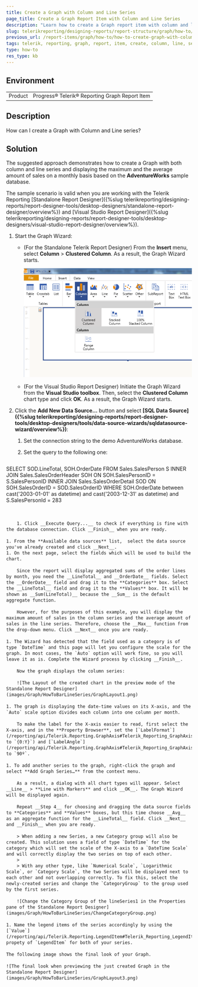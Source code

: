 ```yaml
---
title: Create a Graph with Column and Line Series
page_title: Create a Graph Report Item with Column and Line Series
description: "Learn how to create a Graph report item with column and line series in Telerik Reporting in this step-by-step tutorial."
slug: telerikreporting/designing-reports/report-structure/graph/how-to/how-to-create-graph-with-column-and-line-series
previous_url: /report-items/graph/how-to/how-to-create-graph-with-column-and-line-series, /graphhowtocreategraphwithcolumnandlineseries
tags: telerik, reporting, graph, report, item, create, column, line, series
type: how-to
res_type: kb
---
```


## Environment

<table>
	<tbody>
		<tr>
			<td>Product</td>
			<td>Progress® Telerik® Reporting Graph Report Item</td>
		</tr>
	</tbody>
</table>


## Description

How can I create a Graph with Column and Line series?

## Solution

The suggested approach demonstrates how to create a Graph with both column and line series and displaying the maximum and the average amount of sales on a monthly basis based on the __AdventureWorks__ sample database.

The sample scenario is valid when you are working with the Telerik Reporting [Standalone Report Designer]({%slug telerikreporting/designing-reports/report-designer-tools/desktop-designers/standalone-report-designer/overview%}) and [Visual Studio Report Designer]({%slug telerikreporting/designing-reports/report-designer-tools/desktop-designers/visual-studio-report-designer/overview%}).

1. Start the Graph Wizard:

	+ (For the Standalone Telerik Report Designer) From the __Insert__ menu, select __Column__ > __Clustered Column__. As a result, the Graph Wizard starts.

		![select Clustered Column Chart item from the menu in the Standalone Report Designer](images/Graph/HowToBarLineSeries/selectColumn.png)

	+ (For the Visual Studio Report Designer) Initiate the Graph Wizard from the __Visual Studio toolbox__. Then, select the __Clustered Column__ chart type and click __OK__. As a result, the Graph Wizard starts.

1. Click the __Add New Data Source...__ button and select __[SQL Data Source]({%slug telerikreporting/designing-reports/report-designer-tools/desktop-designers/tools/data-source-wizards/sqldatasource-wizard/overview%})__:

	1. Set the connection string to the demo AdventureWorks database.
	1. Set the query to the following one:

		````SQL
SELECT SOD.LineTotal, SOH.OrderDate
		FROM
			Sales.SalesPerson S
		INNER JOIN Sales.SalesOrderHeader SOH ON SOH.SalesPersonID = S.SalesPersonID
		INNER JOIN Sales.SalesOrderDetail SOD ON SOH.SalesOrderID = SOD.SalesOrderID
		WHERE SOH.OrderDate between cast('2003-01-01' as datetime) and cast('2003-12-31' as datetime)
			and S.SalesPersonId = 283
````


	1. Click __Execute Query...__ to check if everything is fine with the database connection. Click __Finish__ when you are ready.

1. From the **Available data sources** list,  select the data source you've already created and click __Next__.
1. On the next page, select the fields which will be used to build the chart.

	Since the report will display aggregated sums of the order lines by month, you need the __LineTotal__ and __OrderDate__ fields. Select the __OrderDate__ field and drag it to the **Categories** box. Select the __LineTotal__ field and drag it to the **Values** box. It will be shown as __Sum(LineTotal)__ because the __Sum__ is the default aggregate function.

	However, for the purposes of this example, you will display the maximum amount of sales in the column series and the average amount of sales in the line series. Therefore, choose the __Max__ function from the drop-down menu. Click __Next__ once you are ready.

1. The Wizard has detected that the field used as a category is of type `DateTime` and this page will let you configure the scale for the graph. In most cases, the `Auto` option will work fine, so you will leave it as is. Complete the Wizard process by clicking __Finish__.

	Now the graph displays the column series:

	![The Layout of the created chart in the preview mode of the Standalone Report Designer](images/Graph/HowToBarLineSeries/GraphLayout1.png)

1. The graph is displaying the date-time values on its X-axis, and the `Auto` scale option divides each column into one column per month.

	To make the label for the X-axis easier to read, first select the X-axis, and in the **Property Browser**, set the [`LabelFormat`](/reporting/api/Telerik.Reporting.GraphAxis#Telerik_Reporting_GraphAxis_LabelFormat) to `{0:Y}`) and [`LabelAngle`](/reporting/api/Telerik.Reporting.GraphAxis#Telerik_Reporting_GraphAxis_LabelAngle) to `90º`.

1. To add another series to the graph, right-click the graph and select **Add Graph Series…** from the context menu.

	As a result, a dialog with all chart types will appear. Select __Line__ > **Line with Markers** and click __OK__. The Graph Wizard will be displayed again.

	Repeat __Step 4__ for choosing and dragging the data source fields to **Categories** and **Values** boxes, but this time choose __Avg__ as an aggregate function for the __LineTotal__ field. Click __Next__ and __Finish__ when you are ready.

	> When adding a new Series, a new Category group will also be created. This solution uses a field of type `DateTime` for the category which will set the scale of the X-axis to a `DateTime Scale` and will correctly display the two series on top of each other.
	>
	> With any other type, like `Numerical Scale`, `Logarithmic Scale`, or `Category Scale`, the two Series will be displayed next to each other and not overlapping correctly. To fix this, select the newly-created series and change the `CategoryGroup` to the group used by the first series.

	![Change the Category Group of the lineSeries1 in the Properties pane of the Standalone Report Designer](images/Graph/HowToBarLineSeries/ChangeCategoryGroup.png)

1. Name the legend items of the series accordingly by using the [`Value`](/reporting/api/Telerik.Reporting.LegendItem#Telerik_Reporting_LegendItem_Value) propety of `LegendItem` for both of your series.

The following image shows the final look of your Graph.

![The final look when previewing the just created Graph in the Standalone Report Designer](images/Graph/HowToBarLineSeries/GraphLayout3.png)
